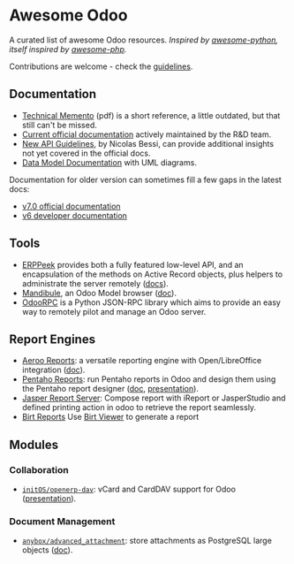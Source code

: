 Awesome Odoo
============

A curated list of awesome Odoo resources.
*Inspired by [awesome-python](https://github.com/vinta/awesome-python), itself inspired by  [awesome-php](https://github.com/ziadoz/awesome-php).*

Contributions are welcome - check the [guidelines](CONTRIBUTING.md).

Documentation
-------------

- [Technical Memento](https://www.odoo.com/files/memento/OpenERP_Technical_Memento_latest.pdf) (pdf) is a short reference, a little outdated, but that still can't be missed.
- [Current official documentation](https://www.odoo.com/documentation/8.0/) actively maintained by the R&D team.
- [New API Guidelines](http://odoo-new-api-guide-line.readthedocs.org/), by Nicolas Bessi, can provide additional insights not yet covered in the official docs.
- [Data Model Documentation](http://useopenerp.com/v8) with UML diagrams.

Documentation for older version can sometimes fill a few gaps in the latest docs:
- [v7.0 official documentation](https://doc.odoo.com/)
- [v6 developer documentation](http://openerp-server.readthedocs.org/en/latest/index.html)

Tools
-----
- [ERPPeek](https://pypi.python.org/pypi/ERPpeek) provides both a fully featured low-level API, and an encapsulation of the methods on Active Record objects, plus helpers to administrate the server remotely ([docs](http://erppeek.readthedocs.org)).
- [Mandibule](https://bitbucket.org/mandibule/mandibule), an Odoo Model browser ([doc](http://mandibule.bitbucket.org/)).
- [OdooRPC](https://github.com/osiell/odoorpc) is a Python JSON-RPC library which aims to provide an easy way to remotely pilot and manage an Odoo server.

Report Engines
--------------
- [Aeroo Reports](https://github.com/aeroo/aeroo_reports): a versatile reporting engine with Open/LibreOffice integration ([doc](http://www.alistek.com/wiki/index.php/Main_Page)).
- [Pentaho Reports](https://github.com/WillowIT/Pentaho-reports-for-OpenERP): run Pentaho reports in Odoo and design them using the Pentaho report designer ([doc](https://github.com/WillowIT/Pentaho-reports-for-OpenERP/wiki), [presentation](http://www.slideshare.net/openobject/openerp-pentaho-integration-willowit)).
- [Jasper Report Server](https://github.com/mga-team-odoo/jasperserver): Compose report with iReport or JasperStudio and defined printing action in odoo to retrieve the report seamlessly.
- [Birt Reports](https://github.com/vaab/report_birt) Use [Birt Viewer](http://eclipse.org/birt/documentation/integrating/viewer-setup.php) to generate a report

Modules
-------

### Collaboration
- [`initOS/openerp-dav`](https://github.com/initOS/openerp-dav): vCard and CardDAV support for Odoo ([presentation](http://www.slideshare.net/initOS/webdav-caldav-co-in-odoo)).

### Document Management
- [`anybox/advanced_attachment`](https://bitbucket.org/anybox/advanced_attachment): store attachments as PostgreSQL large objects ([doc](http://anybox.fr/blog/postgresql-large-object-storage-for-odoo)).
